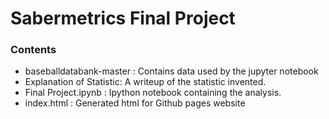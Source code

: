 # Sabermetrics Final Project

### Contents
- baseballdatabank-master : Contains data used by the jupyter notebook
- Explanation of Statistic: A writeup of the statistic invented.
- Final Project.ipynb : Ipython notebook containing the analysis.
- index.html : Generated html for Github pages website
